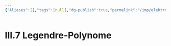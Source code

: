 ```yaml
---
{"Aliases":[],"tags":[null],"dg-publish":true,"permalink":"/imp/elektrodynamik/vorlesung/3-randwertprobleme-der-elektrostatik/iii-7-legendre-polynome/","dgHomeLink":true,"dgPassFrontmatter":true}
---
```


# III.7 Legendre-Polynome